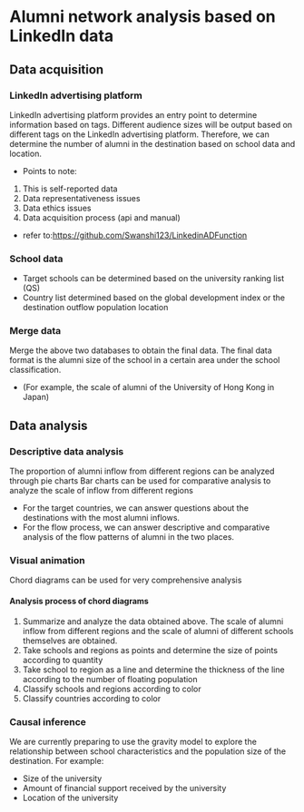 # Alumni network analysis based on LinkedIn data
## Data acquisition
### LinkedIn advertising platform
LinkedIn advertising platform provides an entry point to determine information based on tags. Different audience sizes will be output based on different tags on the LinkedIn advertising platform. Therefore, we can determine the number of alumni in the destination based on school data and location.
- Points to note:
1. This is self-reported data
2. Data representativeness issues
3. Data ethics issues
4. Data acquisition process (api and manual)
- refer to:https://github.com/Swanshi123/LinkedinADFunction
### School data
- Target schools can be determined based on the university ranking list (QS)
- Country list determined based on the global development index or the destination outflow population location
### Merge data
Merge the above two databases to obtain the final data.
The final data format is the alumni size of the school in a certain area under the school classification. 
- (For example, the scale of alumni of the University of Hong Kong in Japan)

## Data analysis
### Descriptive data analysis
The proportion of alumni inflow from different regions can be analyzed through pie charts
Bar charts can be used for comparative analysis to analyze the scale of inflow from different regions
- For the target countries, we can answer questions about the destinations with the most alumni inflows. 
- For the flow process, we can answer descriptive and comparative analysis of the flow patterns of alumni in the two places.
### Visual animation
Chord diagrams can be used for very comprehensive analysis
#### Analysis process of chord diagrams
1. Summarize and analyze the data obtained above. The scale of alumni inflow from different regions and the scale of alumni of different schools themselves are obtained.
2. Take schools and regions as points and determine the size of points according to quantity
3. Take school to region as a line and determine the thickness of the line according to the number of floating population
4. Classify schools and regions according to color
5. Classify countries according to color
### Causal inference
We are currently preparing to use the gravity model to explore the relationship between school characteristics and the population size of the destination.
For example:
- Size of the university
- Amount of financial support received by the university
- Location of the university
